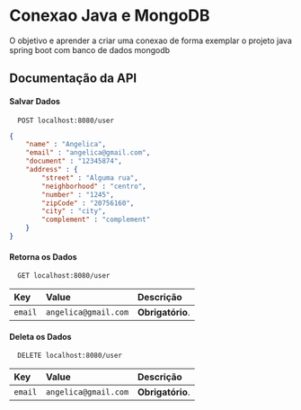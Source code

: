 
# Conexao Java e MongoDB

O objetivo e aprender a criar uma conexao de forma exemplar o projeto java spring boot com banco de dados mongodb


## Documentação da API

#### Salvar Dados

```http
  POST localhost:8080/user
```

```json
{
    "name" : "Angelica",
    "email" : "angelica@gmail.com",
    "document" : "12345874",
    "address" : {
        "street" : "Alguma rua",
        "neighborhood" : "centro",
        "number" : "1245",
        "zipCode" : "20756160",
        "city" : "city",
        "complement" : "complement"
    }
}
```

#### Retorna os Dados

```http
  GET localhost:8080/user
```

| Key   | Value       | Descrição                                   |
| :---------- | :--------- | :------------------------------------------ |
| `email`      | `angelica@gmail.com` | **Obrigatório**. |


#### Deleta os Dados

```http
  DELETE localhost:8080/user
```

| Key   | Value       | Descrição                                   |
| :---------- | :--------- | :------------------------------------------ |
| `email`      | `angelica@gmail.com` | **Obrigatório**. |


